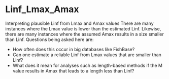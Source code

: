 # Linf_Lmax_Amax
Interpreting plausible Linf from Lmax and Amax values
There are many instances where the Lmax value is lower than the estimated Linf.
Likewise, there are many instances where the assumed Amax results in a size smaller than Linf.
Questions being asked here are: 
* How often does this occur in big databases like FishBase?
* Can one estimate a reliable Linf from Lmax values that are smaller than Linf?
* What does it mean for analyses such as length-based methods if the M value results in Amax that leads to a length less than Linf?